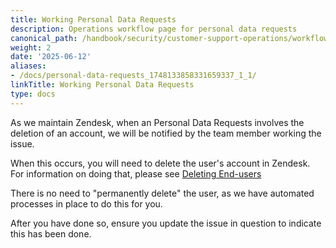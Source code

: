 ```yaml
---
title: Working Personal Data Requests
description: Operations workflow page for personal data requests
canonical_path: /handbook/security/customer-support-operations/workflows/gitlab/personal-data-requests
weight: 2
date: '2025-06-12'
aliases:
- /docs/personal-data-requests_1748133858331659337_1_1/
linkTitle: Working Personal Data Requests
type: docs
---
```


As we maintain Zendesk, when an Personal Data Requests involves the deletion of an account, we will be notified by the team member working the issue.

When this occurs, you will need to delete the user's account in Zendesk. For information on doing that, please see [Deleting End-users](../docs/zendesk/end-users#deleting-an-end-user)

There is no need to "permanently delete" the user, as we have automated processes in place to do this for you.

After you have done so, ensure you update the issue in question to indicate this has been done.

